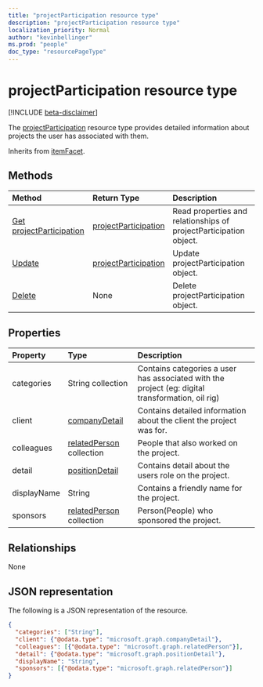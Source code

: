 ```yaml
---
title: "projectParticipation resource type"
description: "projectParticipation resource type"
localization_priority: Normal
author: "kevinbellinger"
ms.prod: "people"
doc_type: "resourcePageType"
---
```


# projectParticipation resource type

[!INCLUDE [beta-disclaimer](../../includes/beta-disclaimer.md)]

The [projectParticipation](projectparticipation.md) resource type provides detailed information about projects the user has associated with them.

Inherits from [itemFacet](itemfacet.md).

## Methods

| Method                                                         | Return Type                                     | Description                                                       |
|:---------------------------------------------------------------|:------------------------------------------------|:------------------------------------------------------------------|
| [Get projectParticipation](../api/projectparticipation-get.md) | [projectParticipation](projectparticipation.md) | Read properties and relationships of projectParticipation object. |
| [Update](../api/projectparticipation-update.md)                | [projectParticipation](projectparticipation.md) | Update projectParticipation object.                               |
| [Delete](../api/projectparticipation-delete.md)                | None                                            | Delete projectParticipation object.                               |

## Properties

| Property     | Type                                        | Description                                                                                      |
|:-------------|:--------------------------------------------|:-------------------------------------------------------------------------------------------------|
|categories    | String collection                           | Contains categories a user has associated with the project (eg: digital transformation, oil rig) |
|client        |[companyDetail](companydetail.md)            | Contains detailed information about the client the project was for.                              |
|colleagues    |[relatedPerson](relatedperson.md) collection | People that also worked on the project.                                                          |
|detail        |[positionDetail](positiondetail.md)          | Contains detail about the users role on the project.                                             |
|displayName   |String                                       |Contains a friendly name for the project.                                                         |
|sponsors      |[relatedPerson](relatedperson.md) collection |Person(People) who sponsored the project.                                                         |

## Relationships

None

## JSON representation

The following is a JSON representation of the resource.

<!-- {
  "blockType": "resource",
  "optionalProperties": [

  ],
  "@odata.type": "microsoft.graph.projectParticipation",
  "baseType": ""
}-->

```json
{
  "categories": ["String"],
  "client": {"@odata.type": "microsoft.graph.companyDetail"},
  "colleagues": [{"@odata.type": "microsoft.graph.relatedPerson"}],
  "detail": {"@odata.type": "microsoft.graph.positionDetail"},
  "displayName": "String",
  "sponsors": [{"@odata.type": "microsoft.graph.relatedPerson"}]
}
```

<!-- uuid: 16cd6b66-4b1a-43a1-adaf-3a886856ed98
2019-02-04 14:57:30 UTC -->
<!-- {
  "type": "#page.annotation",
  "description": "projectParticipation resource",
  "keywords": "",
  "section": "documentation",
  "tocPath": ""
}-->